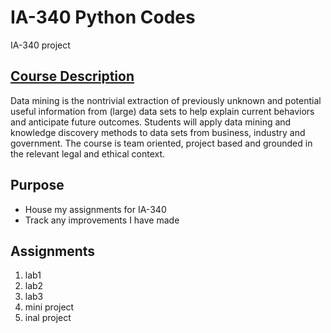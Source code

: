 # IA-340 Python Codes

IA-340 project

## [Course Description](https://catalog.jmu.edu/preview_course_nopop.php?catoid=50&coid=258336)
Data mining is the nontrivial extraction of previously unknown and potential useful information from (large) data sets to help explain current behaviors and anticipate future outcomes. Students will apply data mining and knowledge discovery methods to data sets from business, industry and government. The course is team oriented, project based and grounded in the relevant legal and ethical context.


## Purpose

- House my assignments for IA-340
- Track any improvements I have made

## Assignments

1. lab1
2. lab2
3. lab3
4. mini project
5. inal project
